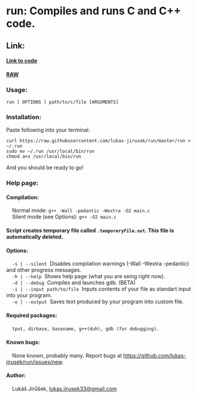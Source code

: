 # run: Compiles and runs C and C++ code.
## Link:   
#### [Link to code](https://github.com/lukas-jirusek/run/blob/master/run)   
#### [RAW](https://raw.githubusercontent.com/lukas-jirusek/run/master/run)
### Usage: 
```
run [ OPTIONS ] path/to/c/file [ARGUMENTS]   
```
### Installation:
Paste following into your terminal:
```
curl https://raw.githubusercontent.com/lukas-jirusek/run/master/run > ~/.run
sudo mv ~/.run /usr/local/bin/run
chmod a+x /usr/local/bin/run   
```
And you should be ready to go!   
   
   
### Help page: 
#### Compilation:   
&nbsp;&nbsp;&nbsp;&nbsp;Normal mode: ```g++ -Wall -pedantic -Wextra -O2 main.c   ```   
&nbsp;&nbsp;&nbsp;&nbsp;Silent mode (see Options): ```g++ -O2 main.c   ```
    
#### Script creates temporary file called ```.temporeryFile.out```. This file is automatically deleted.   

#### Options:    
&nbsp;&nbsp;&nbsp;&nbsp;```-s | --silent```&nbsp;&nbsp;Disables compilation warnings (-Wall -Wextra -pedantic) and other progress messages.   
&nbsp;&nbsp;&nbsp;&nbsp;```-h | --help```&nbsp;&nbsp;Shows help page (what you are seing right now).   
&nbsp;&nbsp;&nbsp;&nbsp;```-d | --debug```&nbsp;&nbsp;Compiles and launches gdb. (BETA)   
&nbsp;&nbsp;&nbsp;&nbsp;```-i | --input path/to/file```&nbsp;&nbsp;Inputs contents of your file as standart input into your program.   
&nbsp;&nbsp;&nbsp;&nbsp;```-o | --output```&nbsp;&nbsp;Saves text produced by your program into custom file.   
    
#### Required packages:   
&nbsp;&nbsp;&nbsp;&nbsp;```tput, dirbase, basename, g++(duh), gdb (for debugging)```.   
   
#### Known bugs:   
&nbsp;&nbsp;&nbsp;&nbsp;None known, probably many. Report bugs at https://github.com/lukas-jirusek/run/issues/new.   

#### Author:
&nbsp;&nbsp;&nbsp;&nbsp;Lukáš Jirůšek, [lukas.jirusek33@gmail.com](mailto:lukas.jirusek33@gmail.com)

